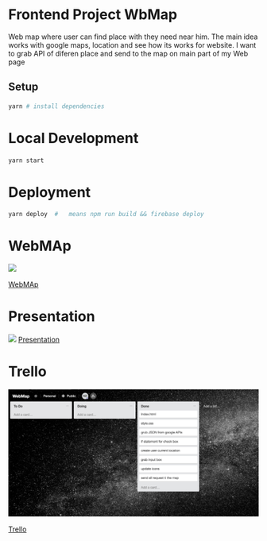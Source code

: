 <!-- ![](.) -->


# Frontend Project WbMap
Web map where user can find place with they need near him. The main idea works with google maps, location and see how its works for website. I want to grab API of diferen place and send to the map on main part of my Web page


## Setup

```sh
yarn # install dependencies
```

# Local Development

```sh
yarn start
```

# Deployment

```sh
yarn deploy  #   means npm run build && firebase deploy 

```

# WebMAp 
![](./WebMap.png)

[WebMAp](https://webmap-69d43.firebaseapp.com/)

# Presentation   
![](./Pres.png)
[Presentation](https://prezi.com/p/6asge3nqgrxa)

# Trello 
![](./trello.png)

[Trello](https://trello.com/b/HICGyTdj/webmap)








